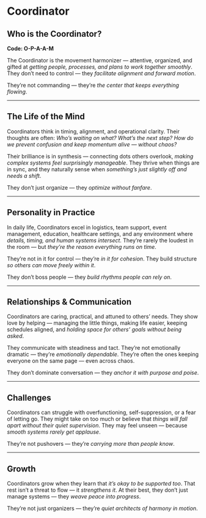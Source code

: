 # Coordinator
## Who is the Coordinator?
**Code: O-P-A-A-M**

The Coordinator is the movement harmonizer — attentive, organized, and gifted at *getting people, processes, and plans to work together smoothly*. They don’t need to control — they *facilitate alignment and forward motion*.

They’re not commanding — they’re *the center that keeps everything flowing*.

---

## The Life of the Mind

Coordinators think in timing, alignment, and operational clarity. Their thoughts are often: *Who’s waiting on what? What’s the next step? How do we prevent confusion and keep momentum alive — without chaos?*

Their brilliance is in synthesis — connecting dots others overlook, *making complex systems feel surprisingly manageable*. They thrive when things are in sync, and they naturally sense when *something’s just slightly off and needs a shift*.

They don’t just organize — they *optimize without fanfare*.

---

## Personality in Practice

In daily life, Coordinators excel in logistics, team support, event management, education, healthcare settings, and any environment where *details, timing, and human systems intersect*. They’re rarely the loudest in the room — but *they’re the reason everything runs on time*.

They’re not in it for control — they’re *in it for cohesion*. They build structure *so others can move freely within it*.

They don’t boss people — they *build rhythms people can rely on*.

---

## Relationships & Communication

Coordinators are caring, practical, and attuned to others’ needs. They show love by helping — managing the little things, making life easier, keeping schedules aligned, and *holding space for others’ goals without being asked*.

They communicate with steadiness and tact. They’re not emotionally dramatic — they’re *emotionally dependable*. They’re often the ones keeping everyone on the same page — even across chaos.

They don’t dominate conversation — they *anchor it with purpose and poise*.

---

## Challenges

Coordinators can struggle with overfunctioning, self-suppression, or a fear of letting go. They might take on too much or believe that *things will fall apart without their quiet supervision*. They may feel unseen — because *smooth systems rarely get applause*.

They’re not pushovers — they’re *carrying more than people know*.

---

## Growth

Coordinators grow when they learn that *it’s okay to be supported too*. That rest isn’t a threat to flow — it *strengthens it*. At their best, they don’t just manage systems — they *weave peace into progress*.

They’re not just organizers — they’re *quiet architects of harmony in motion*.
